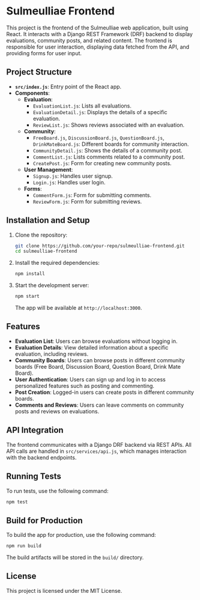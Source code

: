 
# Sulmeulliae Frontend

This project is the frontend of the Sulmeulliae web application, built using React. It interacts with a Django REST Framework (DRF) backend to display evaluations, community posts, and related content. The frontend is responsible for user interaction, displaying data fetched from the API, and providing forms for user input.

## Project Structure

- **`src/index.js`**: Entry point of the React app.
- **Components**:
  - **Evaluation**:
    - `EvaluationList.js`: Lists all evaluations.
    - `EvaluationDetail.js`: Displays the details of a specific evaluation.
    - `ReviewList.js`: Shows reviews associated with an evaluation.
  - **Community**:
    - `FreeBoard.js`, `DiscussionBoard.js`, `QuestionBoard.js`, `DrinkMateBoard.js`: Different boards for community interaction.
    - `CommunityDetail.js`: Shows the details of a community post.
    - `CommentList.js`: Lists comments related to a community post.
    - `CreatePost.js`: Form for creating new community posts.
  - **User Management**:
    - `Signup.js`: Handles user signup.
    - `Login.js`: Handles user login.
  - **Forms**:
    - `CommentForm.js`: Form for submitting comments.
    - `ReviewForm.js`: Form for submitting reviews.

## Installation and Setup

1. Clone the repository:

   ```bash
   git clone https://github.com/your-repo/sulmeulliae-frontend.git
   cd sulmeulliae-frontend
   ```

2. Install the required dependencies:

   ```bash
   npm install
   ```

3. Start the development server:

   ```bash
   npm start
   ```

   The app will be available at `http://localhost:3000`.

## Features

- **Evaluation List**: Users can browse evaluations without logging in.
- **Evaluation Details**: View detailed information about a specific evaluation, including reviews.
- **Community Boards**: Users can browse posts in different community boards (Free Board, Discussion Board, Question Board, Drink Mate Board).
- **User Authentication**: Users can sign up and log in to access personalized features such as posting and commenting.
- **Post Creation**: Logged-in users can create posts in different community boards.
- **Comments and Reviews**: Users can leave comments on community posts and reviews on evaluations.

## API Integration

The frontend communicates with a Django DRF backend via REST APIs. All API calls are handled in `src/services/api.js`, which manages interaction with the backend endpoints.

## Running Tests

To run tests, use the following command:

```bash
npm test
```

## Build for Production

To build the app for production, use the following command:

```bash
npm run build
```

The build artifacts will be stored in the `build/` directory.

## License

This project is licensed under the MIT License.

